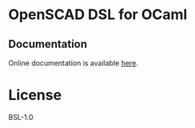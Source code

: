 # OpenSCAD DSL for OCaml

## Documentation
Online documentation is available
[here](https://geoffder.github.io/scad-ml/scad_ml/Scad_ml/index.html).

# License
BSL-1.0
